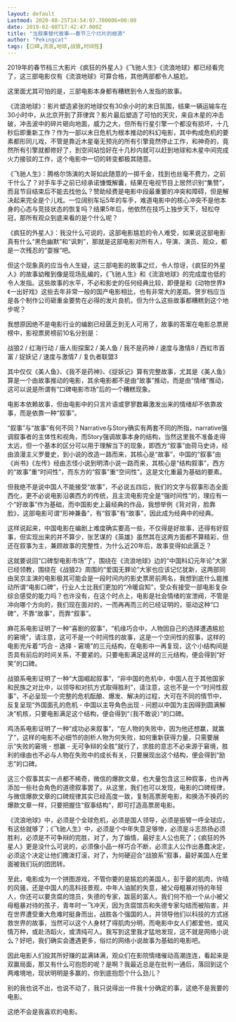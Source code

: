 ```yaml
---
layout: default
Lastmod: 2020-08-25T14:54:07.780006+00:00
date: 2019-02-08T17:42:47.000Z
title: "当叙事替代故事——春节三个烂片的根源"
author: "Pekingcat"
tags: [口碑,流浪,地球,战狼,时间性]
---
```


2019年的春节档三大影片《疯狂的外星人》《飞驰人生》《流浪地球》都已经看完了，这三部电影仅有《流浪地球》可算合格，其他两部都令人尴尬。

这里面尤其可怕的是，三部电影本身都有糟糕到令人发指的故事。

《流浪地球》：影片塑造紧张的地球仅有30余小时的末日氛围，结果一辆运输车在30小时中，从北京开到了菲律宾？影片最后塑造了可怕的天灾，来自木星的冲击破，冲击波中的碎片砸向地面，威力之大，但所有行星引擎一个都没有损坏，十几秒后即重新工作？作为一部以末日危机为根本推动的科幻电影，其中构成危机的要素都形同儿戏，不管是靠近木星毫无预兆的所有引擎竟然停止工作，和神奇的，竟然所有引擎就都修好了，到空间站恰好在十几秒内就可以赶到地球和木星中间完成火力接驳的工作，这个电影中一切的转变都极其随意。

《飞驰人生》：腾格尔饰演的大哥如此随意的一掷千金，找到也丝毫不费力，之前干什么了？对手车手之前已经承诺慷慨解囊，结果在电视节目上居然识别“集赞”，而且节目结束后不能去找他么？赞助经费是电影中段最重要的冲突和障碍，但是解决起来完全是个儿戏。一位阔别车坛5年的车手，难道电影中的核心冲突不是他本身的心态与竞技状态的恢复吗？结果5年后，他依然在技巧上独步天下，轻松夺冠，那所有观众到底来看的是个什么呢？

《疯狂的外星人》：我没什么可说的，这部电影尴尬的令人难受，如果说这部电影真有什么“黑色幽默”和“讽刺”，那就是这部电影对所有人，导演、演员、观众，都是一次残忍的“耍猴”吧。

但这个现象真的应当令人生疑，这三部电影的故事之烂，令人惊讶，《疯狂的外星人》的故事幼稚到像是现场乱编的，《飞驰人生》和《流浪地球》的完成度也低的令人发指。这些故事的水平，不必和影史的任何经典比较，即便是和《动物世界》《一出好戏》这些去年非常一般的国产电影相比，也有非常大的差距。贺岁档应当是各个制作公司砸重金要势在必得的发片良机，但为什么这些故事都糟糕到这个地步呢？

我想原因绝不是电影行业的编剧已经匮乏到无人可用了，故事的答案在电影总票房榜中，影视票房榜前10名分别是：

战狼2 / 红海行动 / 唐人街探案2 / 美人鱼 / 我不是药神 / 速度与激情8 / 西虹市首富 / 捉妖记 / 速度与激情7 / 复仇者联盟3

其中仅仅《美人鱼》、《我不是药神》、《捉妖记》算有完整故事，尤其是《美人鱼》算是一个由故事推动的电影，其余电影都不是由“故事”推动，而是由“情绪”推动，这可以说是所谓有“口碑电影市场”后的一个糟糕现象。

电影本依赖故事，但由电影中的只言片语或寥寥数幕激发出来的情绪却不依靠故事，而是依靠一种“叙事”。

“叙事”与“故事”有何不同？Narrative与Story确实有两套不同的所指，narrative强调叙事者的主体性和视角，而Story强调故事本身的结构，当然这里我不准备走得太远，但一个基本的区分可以用于理解当下的现象，即西方“叙事”由荷马史诗，经由浪漫主义罗曼史，到小说的改造一路而来，其核心是“故事”，中国的“叙事”由《尚书》《左传》经由志怪小说到明清小说一路而来，其核心是“结构叙事”，西方的“故事”重“时间性”，而东方的“叙事”重“空间性”。这是文化重最为基础的要素。

但我绝不是说中国人不能接受“故事”，不必说五四后，我们的文字与叙事形态全面西化，更不必说电影沿袭西方的传统，且主流电影完全是“强时间性”的，理应有一个“好故事”作为基础，而中国影史上最经典的作品，我想举例《背对背，脸靠脸》，这部电影可谓“形神兼备”，有“叙事”有“故事”，因此成为经典中的经典。

这样说起来，中国电影在编剧上难度确实要高一些，不仅得是好故事，还得有好叙事，但实现出来的并不算少，张艺谋的《英雄》虽然其在这两方面都不算精彩，但还在叙事为主，兼顾故事的完整性，为什么近20年后，故事变得如此匮乏？

这就要说回“口碑型电影市场”了，围绕在《流浪地球》边的“中国科幻元年论”大家已经领教，围绕在《战狼2》周围的“爱国无罪论”大家也应该记忆犹新，这两部同由吴京主演的电影极其可能会是一段时间内的影史票房前两名，我想到底什么能推动所谓“电影口碑”，行业人士比我们更加的“冷暖自知”，受众有接受一部电影复杂综合感受的能力吗？也许没有，在这个时点上，电影是社会情绪的宣泄阀，不管是冲向哪个方向的，我们现在面对的，一而再再而三的已经证明的，驱动这种“口碑”，不靠“故事”，而靠“叙事”。

麻花系电影证明了一种“喜剧的叙事”，“机缘巧合中，人物因自己的选择遭遇尴尬的窘境”，请注意，这可不是一个时间性的故事，这是一个空间性的叙事，这样的电影充斥着“巧合 - 选择 - 窘境”的三元结构，在电影中一再复现，这个小结构间是否具有前后的时间关系，不要紧的。只要电影满足这样的三元结构，便会得到“好笑”的口碑。

战狼系电影证明了一种“大国崛起叙事”，“非中国的危机中，中国人在于其他国家和民族之对比中，以领导和对抗方式取得胜利”，请注意，这也不是一个“时间性叙事”，不必呈现一个完整的危机酝酿、爆发、解决的过程，大可在不同的情节中，反复呈现“外国面孔的危机 - 中国以主导角色出现 - 问题以中国为主因得到圆满解决”机核，只要电影满足这个结构，便会得到“（我不敢说）”的口碑。

鸡汤系电影证明了一种“成功必来叙事”，“在人物的失败中，因为他还想赢，就赢了”，这样的电影不必细节的剖析人物为何失败，如何重新获得力量，只需要展示“失败的窘境 - 想赢 - 无可争辩的全胜”就行了，求胜的意志不必来源于窘境，胜利的缘由也不必与人物在失败中的成长有关，只要展现出这个结构，便会得到“励志”的口碑。

这三个叙事其实一点都不稀奇，微信的爆款文章，也大量包含这三种叙事，也许再添加一些社会角色的道德叙事罢了。从这里，我们也可以发现，电影的口碑规律，与微信爆款文章的口碑规律其实已经高度一致，复制高票房电影，和换汤不换药的爆款文章一样，只要把握住“叙事结构”，即可打造高票房电影。

《流浪地球》中，必须是个全球危机，必须是国人领导，必须是振臂一呼全球应，有这些就够了；《飞驰人生》中，必须是个中年失意足够惨，必须是斗志昂扬必须胜利，必须是不可争辩的完胜，对了，为了煽情，最好主人公也死了；《疯狂的外星人》更是没什么可说的，必须像小品一样巧合不断，必须主人公作出愚蠢决定，必须这个决定让他们撒泼打滚，对了，为何硬迎合“战狼系”叙事，最好美国人在里面被我们玩的团团转。

至此，电影成为一个拼图游戏，不管你要的是尴尬的美国人，彭于晏的肌肉，许晴的风骚，还是中国人的高科技景观，中年人油腻的失意，被父母粗暴对待的年轻人，你还可以要贪腐的馆员，失德的专家，跋扈的富人。我们何不拍一个从小被父母粗暴对待的孩子，青年时一飞冲天，因为贪腐馆员和失德专家勾结而被陷害，并在世界遭受重大危难时挺身而出，战胜各个强国的人，并领导他们以科技的方式拯救世界的故事，当然可以这个人身材了得肌肉分明，而电影中女人们都爱他，或风情万种，或赴汤蹈火，或清纯可人。我写到这里我才猛地发现，这不就是网络小说么？好吧，我们确实会遭遇更多，俗烂的网络小说故事为基础的电影吧。

因此电影人们投其所好赚的盆满钵满，观众们在影院情绪催动高潮连连，看起来是双赢局面，那又有什么可抱怨的呢？是啊？我最近总是在批判一通后，落回到这个两难境地，现状明明是多赢的，你到底抱怨个什么劲儿？

别的我也说不出，也说不动了，我只说得出一件我十分确定的事，这绝不是我要的电影。

这绝不会是我喜欢的电影。

